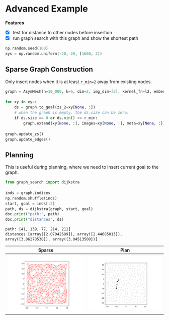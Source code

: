 
# Advanced Example

**Features**
- [x] test for distance to other nodes before insertion
- [x] run graph search with this graph and show the shortest path

```python
np.random.seed(100)
xys = np.random.uniform(-20, 20, [1600, 2])
```

## Sparse Graph Construction

Only insert nodes when it is at least `r_min=2` away 
from existing nodes.

```python
graph = AsymMesh(n=10_000, k=6, dim=2, img_dim=[2], kernel_fn=l2, embed_fn=id2D, d_max=20)

for xy in xys:
    ds = graph.to_goal(zs_2=xy[None, :])
    # when the graph is empty, the ds.size can be zero.
    if ds.size == 0 or ds.min() >= r_min:
        graph.extend(xy[None, :], images=xy[None, :], meta=xy[None, :])

graph.update_zs()
graph.update_edges()
```

## Planning

This is useful during planning, where we need to insert current goal
to the graph.

```python
from graph_search import dijkstra

inds = graph.indices
np.random.shuffle(inds)
start, goal = inds[:2]
path, ds = dijkstra(graph, start, goal)
doc.print("path:", path)
doc.print("distances", ds)
```

```
path: [41, 139, 77, 214, 211]
distances [array([2.07942699]), array([2.44685013]), array([3.86278538]), array([3.84513508])]
```
| **Sparse** | **Plan** |
|:----------:|:--------:|
| <img style="align-self:center;" src="figures/before_planning.png?ts=862669" image="None" styles="{'margin': '0.5em'}" width="None" height="None"/> | <img style="align-self:center;" src="figures/path.png?ts=264992" image="None" styles="{'margin': '0.5em'}" width="None" height="None"/> |
